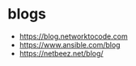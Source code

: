 # blogs

- https://blog.networktocode.com
- https://www.ansible.com/blog
- https://netbeez.net/blog/
